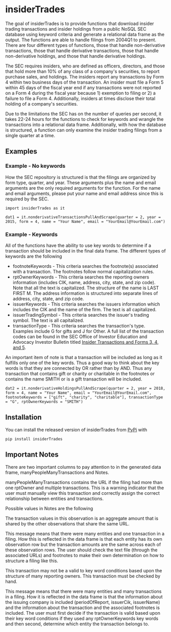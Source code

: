 # insiderTrades

The goal of insiderTrades is to provide functions that download insider trading transactions and insider holdings from a public NoSQL SEC database using keyword criteria and generate a relational data frame as the output. The functions are able to handle filings from 2004Q1 to present. There are four different types of functions, those that handle non-derivative transactions, those that handle derivative transactions, those that handle non-derivative holdings, and those that handle derivative holdings.

The SEC requires insiders, who are defined as officers, directors, and those that hold more than 10% of any class of a company's securities, to report purchase sales, and holdings. The insiders report any transactions by Form 4 within two business days of the transaction. An insider must file a Form 5 within 45 days of the fiscal year end if any transactions were not reported on a Form 4 during the fiscal year because 1) exemption to filing or 2) a failure to file a Form 4. Additionally, insiders at times disclose their total holding of a company's securities.

Due to the limitations the SEC has on the number of queries per second, it takes 22-24 hours for the functions to check for keywords and wrangle the transactions into a relational data frame. Additionally, with how the database is structured, a function can only examine the insider trading filings from a single quarter at a time.

## Examples
### Example - No keywords
How the SEC repository is structured is that the filings are organized by form type, quarter, and year. These arguments plus the name and email arguments are the only required arguments for the function. For the name and email arguments, please put your name and email address since this is required by the SEC.

```
import insiderTrades as it

dat1 = it.nonderivativeTransactionsPullAndScrape(quarter = 2, year = 2015, form = 4, name = "Your Name", email = "YourEmail@YourEmail.com")
```

### Example - Keywords
All of the functions have the ability to use key words to determine if a transaction should be included in the final data frame. The different types of keywords are the following

 * footnoteKeywords - This criteria searches the footnote(s) associated with a transaction. The footnotes follow normal capitalization rules.
 * rptOwnerKeywords - This criteria searches the reporting owners information (includes CIK, name, address, city, state, and zip code). Note that all the text is capitalized. The structure of the name is LAST FIRST M. The address information is structured into separate lines of address, city, state, and zip code.
 * issuerKeywords - This criteria searches the issuers information which includes the CIK and the name of the firm. The text is all capitalized.
 * issuerTradingSymbol - This criteria searches the issuer's trading symbol. The text is all capitalized.
 * transactionType - This criteria searches the transaction's type. Examples include G for gifts and J for Other. A full list of the transaction codes can be found in the SEC Office of Investor Education and Advocacy Investor Bulletin titled [Insider Transactions and Forms 3, 4, and 5](httpswww.sec.govfilesforms-3-4-5.pdf).

An important item of note is that a transaction will be included as long as it fulfills only one of the key words. Thus a good way to think about the key words is that they are connected by OR rather than by AND. Thus any transaction that contains gift or charity or charitable in the footnotes or contains the name SMITH or is a gift transaction will be included. 

```
dat2 = it.nonderivativeHoldingsPullAndScrape(quarter = 2, year = 2018, form = 4, name = "Your Name", email = "YourEmail@YourEmail.com", footnoteKeywords = ["gift", "charity", "charitable"], transactionType = "G", rptOwnerKeywords = "SMITH")
```

## Installation

You can install the released version of insiderTrades from [PyPi](https://pypi.org/project/insiderTrades/) with

```
pip install insiderTrades

```

## Important Notes
There are two important columns to pay attention to in the generated data frame, manyPeopleManyTransactions and Notes.

manyPeopleManyTransactions contains the URL if the filing had more than one rptOwner and multiple transactions. This is a warning indicator that the user must manually view this transaction and correctly assign the correct relationship between entities and transactions.

Possible values in Notes are the following

 The transaction values in this observation is an aggregate amount that is shared by the other observations that share the same URL.

This message means that there were many entities and one transaction in a filing. How this is reflected in the data frame is that each entity has its own observation row but the transaction amounts are the same across each of these observation rows. The user should check the text file (through the associated URLs) and footnotes to make their own determination on how to structure a filing like this.

 This transaction may not be a valid to key word conditions based upon the structure of many reporting owners. This transaction must be checked by hand.

This message means that there were many entities and many transactions in a filing. How it is reflected in the data frame is that the information about the issuing company is included (periodOfReport, issuerCik, issuerName) and the information about the transaction and the associated footnotes is included. The user must first decide if the transaction is valid based upon their key word conditions if they used any rptOwnerKeywords key words and then second, determine which entity the transaction belongs to.
